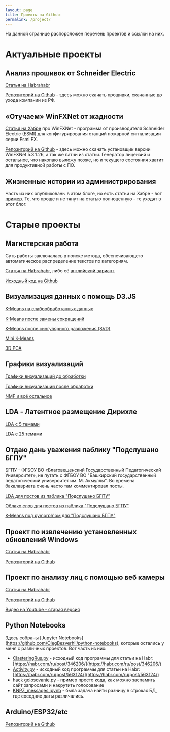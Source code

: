 ```yaml
---
layout: page
title: Проекты на Github
permalink: /project/
---
```


На данной странице распороложен перечень проектов и ссылки на них.

# Актуальные проекты

## Анализ прошивок от Schneider Electric

[Статья на Habrahabr](https://habr.com/ru/articles/752178/)

[Репозиторий на Github](https://github.com/OlegBezverhii/SchEl-firmware) - здесь можно скачать прошивки, скачанные до ухода компании из РФ.

## «Отучаем» WinFXNet от жадности

[Статья на Хабре](https://habr.com/ru/articles/752178/) про WinFXNet - программа от производителя Schneider Electric (ESMI) для конфигурирования станций пожарной сигнализации серии Esmi FX.

[Репозиторий на Github](https://github.com/OlegBezverhii/WinFXNet-SchEl) - здесь можно скачать установщик версии WinFXNet 5.3.1.26, а так же патчи из статьи. Генератор лицензий и остальное, что накопаю выложу позже, но и текущего состояния хватит для продуктивной работы с ПО.

## Жизненные истории из администрирования

Часть из них опубликованы в этом блоге, но есть статьи на Хабре - вот [пример](https://habr.com/ru/articles/790554/). Те, что проще и не тянут на статью полноценную - те уходят в этот блог.


# Старые проекты

## Магистерская работа

Суть работы заключалась в поиске метода, обеспечивающего автоматическое распределение текстов по категориям.

[Статья на Habrahabr](https://habr.com/ru/post/346206/), либо её [английский вариант](https://sudonull.com/post/63544-Clustering-and-visualizing-textual-information).


[Исходный код на Github](https://github.com/OlegBezverhii/python-notebooks/blob/master/ClasteringRus.py)

## Визуализация данных с помощь D3.JS

[K-Means на слабообработанных данных](http://olegbezverhii.github.io/magistratura/clusters/d3js.html)

[K-Means после замены сокращений](http://olegbezverhii.github.io/magistratura/clusters/kmeans.html)

[K-Means после сингулярного разложения (SVD)](http://olegbezverhii.github.io/magistratura/clusters/svd.html)

[Mini K-Means](http://olegbezverhii.github.io/magistratura/clusters/mbk.html)

[3D PCA](https://plot.ly/~OlegBezverhii/0.embed)


## Графики визуализаций

[Графики визуализаций до обработки](http://olegbezverhii.github.io/magistratura/clusters/pictures.html)

[Графики визуализаций после обработки](http://olegbezverhii.github.io/magistratura/pymorphy/pymorphy.html)

[NMF и всё остальное](http://olegbezverhii.github.io/magistratura/nmf/nmf.html)

## LDA - Латентное размещение Дирихле

[LDA с 5 темами](http://olegbezverhii.github.io/magistratura/lda/lda.html)

[LDA с 25 темами](http://olegbezverhii.github.io/magistratura/lda/lda25.html)

## Отдаю дань уважения паблику "Подслушано БГПУ" 

БГПУ - ФГБОУ ВО «Благовещенский Государственный Педагогический Университет», не путать с ФГБОУ ВО "Башкирский государственный педагогический университет им. М. Акмуллы". Во времена бакалавриата очень часто там комментировал посты.

[LDA для постов из паблика "Подслушано БГПУ"](http://olegbezverhii.github.io/magistratura/bgpu/lda.html)

[Облако слов для постов из паблика "Подслушано БГПУ"](http://olegbezverhii.github.io/magistratura/bgpu/bgpu.html)

[K-Means под pymorph'ом для "Подслушано БГПУ"](http://olegbezverhii.github.io/magistratura/bgpu/podsl.html)


## Проект по извлечению установленных обновлений Windows

[Статья на Habrahabr](https://habr.com/ru/articles/467445/)

[Репозиторий на Github](https://github.com/OlegBezverhii/List-Update-Cheker)

## Проект по анализу лиц с помощью веб камеры

[Статья на Habrahabr](https://habr.com/ru/articles/563124/)

[Репозиторий на Github](https://github.com/OlegBezverhii/face_rec)

[Видео на Youtube - старая версия](https://www.youtube.com/watch?v=ayGYZgbhLsg)

## Python Notebooks
Здесь собраны [Jupyter Notebooks] (https://github.com/OlegBezverhii/python-notebooks), которые остались у меня с различных проектов. Вот часть из них:

- [ClasteringRus.py](https://github.com/OlegBezverhii/python-notebooks/blob/master/ClasteringRus.py) - исходный код программы для статьи на Habr: [https://habr.com/ru/post/346206/](https://habr.com/ru/post/346206/)
- [Activity.py](https://github.com/OlegBezverhii/python-notebooks/blob/master/Activity.py) - исходный код программы для статьи на Habr: [https://habr.com/ru/post/563124/](https://habr.com/ru/post/563124/)
- [hack golosovanie.py](https://github.com/OlegBezverhii/python-notebooks/blob/master/hack%20golosovanie.py) - пример просто кода, как можно заспамить сайт запросами и накрутить голосование
- [KNPZ_messages.ipynb](https://github.com/OlegBezverhii/python-notebooks/blob/master/KNPZ_messages.ipynb) - была задача найти разницу в строках БД, где соседние даты различались.

## Arduino/ESP32/etc
[Репозиторий на Github](https://github.com/OlegBezverhii/ArduinoProjects)


